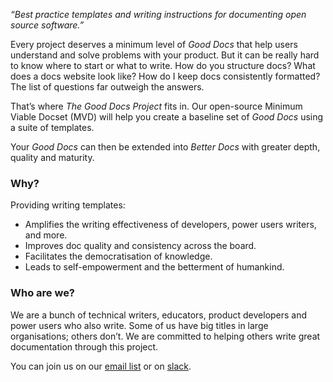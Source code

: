 _“Best practice templates and writing instructions for documenting open source software.”_

Every project deserves a minimum level of _Good Docs_ that help users understand and solve problems with your product. But it can be really hard to know where to start or what to write. How do you structure docs? What does a docs website look like? How do I keep docs consistently formatted? The list of questions far outweigh the answers.

That’s where _The Good Docs Project_ fits in. Our open-source Minimum Viable Docset (MVD) will help you create a baseline set of _Good Docs_ using a suite of templates.

Your _Good Docs_ can then be extended into _Better Docs_ with greater depth, quality and maturity.

### Why?

Providing writing templates:

*   Amplifies the writing effectiveness of developers, power users writers, and more.
*   Improves doc quality and consistency across the board.
*   Facilitates the democratisation of knowledge.
*   Leads to self-empowerment and the betterment of humankind.

### Who are we?

We are a bunch of technical writers, educators, product developers and power users who also write. Some of us have big titles in large organisations; others don’t. We are committed to helping others write great documentation through this project.

You can join us on our [email list](https://groups.io/g/thegooddocsproject/) or on [slack](https://thegooddocs.slack.com).
